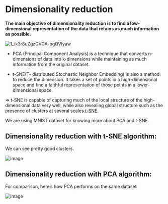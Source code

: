 
# Dimensionality reduction


**The main objective of dimensionality reduction is to find a low-dimensional representation of the data that retains as much information as possible.**

![1_ik3r8uZgzGVGA-bgQVIyaw](https://user-images.githubusercontent.com/49324230/139245800-ba0d899a-c471-4469-8556-13764cdcbd62.gif)

* PCA (Principal Component Analysis) is a technique that converts n-dimensions of data into k-dimensions while maintaining as much information from the original dataset. 

* t-SNE(T- distributed Stochastic Neighbor Embedding) is also a method to reduce the dimension. It takes a set of points in a high-dimensional space and find a faithful representation of those points in a lower-dimensional space.

=> t-SNE is capable of capturing much of the local structure of the high-dimensional data very well, while also revealing global structure such as the presence of clusters at several scales.[t-SNE](https://www.jmlr.org/papers/volume9/vandermaaten08a/vandermaaten08a.pdf).


We are using MNIST dataset for knowing more about PCA and t-SNE.


## Dimensionality reduction with t-SNE algorithm: 
We can see pretty good clusters.


![image](https://user-images.githubusercontent.com/49324230/139650063-75fde03c-d6cb-41a7-8fc8-200cb854e22a.png)


## Dimensionality reduction with PCA algorithm:
For comparison, here’s how PCA performs on the same dataset


![image](https://user-images.githubusercontent.com/49324230/139650194-f8c124a2-7b11-4e57-bc8c-19475f66c277.png)

